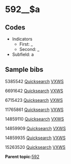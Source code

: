 # 592\_\_$a

## Codes

-   Indicators
    -   First: \_
    -   Second: \_
-   Subfield: a

## Sample bibs

5385542 [Quicksearch](https://search.library.yale.edu/catalog/5385542) [VXWS](http://prodorbis.library.yale.edu:7014/vxws/GetHoldingsService?bibId=5385542)

6691642 [Quicksearch](https://search.library.yale.edu/catalog/6691642) [VXWS](http://prodorbis.library.yale.edu:7014/vxws/GetHoldingsService?bibId=6691642)

6715423 [Quicksearch](https://search.library.yale.edu/catalog/6715423) [VXWS](http://prodorbis.library.yale.edu:7014/vxws/GetHoldingsService?bibId=6715423)

11765861 [Quicksearch](https://search.library.yale.edu/catalog/11765861) [VXWS](http://prodorbis.library.yale.edu:7014/vxws/GetHoldingsService?bibId=11765861)

14859110 [Quicksearch](https://search.library.yale.edu/catalog/14859110) [VXWS](http://prodorbis.library.yale.edu:7014/vxws/GetHoldingsService?bibId=14859110)

14859909 [Quicksearch](https://search.library.yale.edu/catalog/14859909) [VXWS](http://prodorbis.library.yale.edu:7014/vxws/GetHoldingsService?bibId=14859909)

14859935 [Quicksearch](https://search.library.yale.edu/catalog/14859935) [VXWS](http://prodorbis.library.yale.edu:7014/vxws/GetHoldingsService?bibId=14859935)

15263520 [Quicksearch](https://search.library.yale.edu/catalog/15263520) [VXWS](http://prodorbis.library.yale.edu:7014/vxws/GetHoldingsService?bibId=15263520)

**Parent topic:**[592](../../tags/592/592.md)

